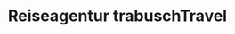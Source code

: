 ---
title: "Reiseagentur trabuschTravel"
url: /trier/reiseagentur-trabuschtravel/
shop: Reisebüro
---